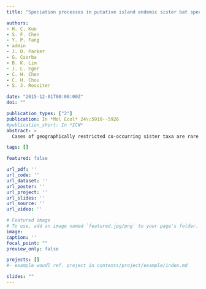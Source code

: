 ```yaml
---
title: "Speciation processes in putative island endemic sister bat species: false impressions from mitochondrial DNA and microsatellite data"

authors:
- H. C. Kuo
- S. F. Chen
- Y. P. Fang
- admin
- J. D. Parker
- G. Csorba
- B. K. Lim
- J. L. Eger
- C. H. Chen
- C. H. Chou
- S. J. Rossiter

date: "2015-12-01T00:00:00Z"
doi: ""

publication_types: ["2"]
publication: In *Mol Ecol* 24\:5910--5926
#publication_short: In *ICW*
abstract: >
  Cases of geographically restricted co-occurring sister taxa are rare and may point to potential divergence with gene flow. The two bat species Murina gracilis and Murina recondita are both endemic to Taiwan and are putative sister species. To test for nonallopatric divergence and gene flow in these taxa, we generated sequences using Sanger and next-generation sequencing, and combined these with microsatellite data for coalescent-based analyses. MtDNA phylogenies supported the reciprocally monophyletic sister relationship between M. gracilis and M. recondita; however, clustering of microsatellite genotypes revealed several cases of species admixture suggesting possible introgression. Sequencing of microsatellite flanking regions revealed that admixture signatures stemmed from microsatellite allele homoplasy rather than recent introgressive hybridization, and also uncovered an unexpected sister relationship between M. recondita and the continental species Murina eleryi, to the exclusion of M. gracilis. To dissect the basis of these conflicts between ncDNA and mtDNA, we analysed sequences from 10 anonymous ncDNA loci with *beast and isolation-with-migration and found two distinct clades of M. eleryi, one of which was sister to M. recondita. We conclude that Taiwan was colonized by the ancestor of M. gracilis first, followed by the ancestor of M. recondita after a period of allopatric divergence. After colonization, the mitochondrial genome of M. recondita was replaced by that of the resident M. gracilis. This study illustrates how apparent signatures of sympatric divergence can arise from complex histories of allopatric divergence, colonization and hybridization, thus highlighting the need for rigorous analyses to distinguish between such scenarios.

tags: []

featured: false

url_pdf: ''
url_code: ''
url_dataset: ''
url_poster: ''
url_project: ''
url_slides: ''
url_source: ''
url_video: ''

# Featured image
# To use, add an image named `featured.jpg/png` to your page's folder.
image:
caption: ''
focal_point: ""
preview_only: false

projects: []
#- example woudl ref. project in contents/project/example/index.md

slides: ""
---
```

